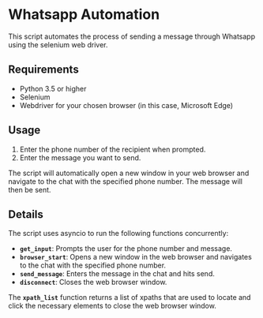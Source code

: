 # Whatsapp Automation

This script automates the process of sending a message through Whatsapp using the selenium web driver.

## **Requirements**

- Python 3.5 or higher
- Selenium
- Webdriver for your chosen browser (in this case, Microsoft Edge)

## **Usage**

1. Enter the phone number of the recipient when prompted.
2. Enter the message you want to send.

The script will automatically open a new window in your web browser and navigate to the chat with the specified phone number. The message will then be sent.

## **Details**

The script uses asyncio to run the following functions concurrently:

- **`get_input`**: Prompts the user for the phone number and message.
- **`browser_start`**: Opens a new window in the web browser and navigates to the chat with the specified phone number.
- **`send_message`**: Enters the message in the chat and hits send.
- **`disconnect`**: Closes the web browser window.

The **`xpath_list`** function returns a list of xpaths that are used to locate and click the necessary elements to close the web browser window.
